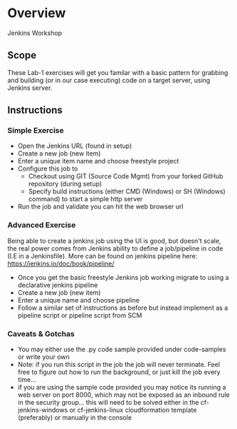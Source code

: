 # Overview
Jenkins Workshop

## Scope
These Lab-1 exercises will get you familar with a basic pattern for grabbing and building (or in our case executing) code on a target server, using Jenkins server.

## Instructions 
### Simple Exercise 
* Open the Jenkins URL (found in setup) 
* Create a new job (new item)
* Enter a unique item name and choose freestyle project 
* Configure this job to 
    * Checkout using GIT (Source Code Mgmt) from your forked GitHub repository (during setup)
    * Specify build instructions (either CMD (Windows) or SH (Windows) command) to start a simple http server 
* Run the job and validate you can hit the web browser url

### Advanced Exercise
Being able to create a jenkins job using the UI is good, but doesn't scale, the real power comes from Jenkins ability to define a job/pipeline in code (I.E in a Jenkinsfile). More can be found on jenkins pipeline here: https://jenkins.io/doc/book/pipeline/
* Once you get the basic freestyle Jenkins job working migrate to using a declarative jenkins pipeline
* Create a new job (new item)
* Enter a unique name and choose pipeline 
* Follow a similar set of instructions as before but instead implement as a pipeline script or pipeline script from SCM

### Caveats & Gotchas
* You may either use the .py code sample provided under code-samples or write your own
* Note: if you run this script in the job the job will never terminate. Feel free to figure out how to run the background, or just kill the job every time... 
* if you are using the sample code provided you may notice its running a web server on port 8000, which may not be exposed as an inbound rule in the security group... this will need to be solved either in the cf-jenkins-windows or cf-jenkins-linux cloudformation template (preferably) or manually in the console
